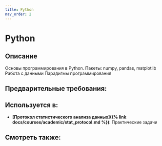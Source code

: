 ```yaml
---
title: Python
nav_order: 2
---
```


# Python


## Описание 
Основы программирования в Python.
Пакеты: numpy, pandas, matplotlib
Работа с данными 
Парадигмы программирования 


## Предварительные требования:


## Используется в:

- **[Протокол статистического анализа данных]({% link docs/courses/academic/stat_protocol.md %})**: Практические задачи  



## Смотреть также:
